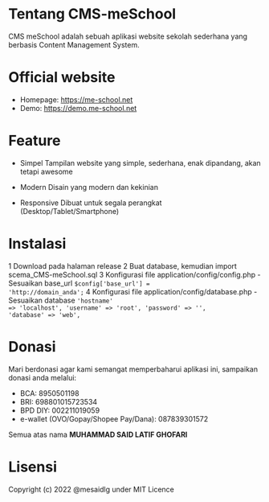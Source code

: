 # Tentang CMS-meSchool

CMS meSchool adalah sebuah aplikasi website sekolah sederhana yang berbasis Content Management System.

# Official website

* Homepage: https://me-school.net
* Demo: https://demo.me-school.net

# Feature

* Simpel
Tampilan website yang simple, sederhana, enak dipandang, akan tetapi awesome

* Modern
Disain yang modern dan kekinian

* Responsive
Dibuat untuk segala perangkat (Desktop/Tablet/Smartphone)

# Instalasi

1 Download pada halaman release
2 Buat database, kemudian import scema_CMS-meSchool.sql
3 Konfigurasi file application/config/config.php
    - Sesuaikan base_url
    <code>$config['base_url'] = 'http://domain_anda';</code>
4 Konfigurasi file application/config/database.php
    - Sesuaikan database
    <code>'hostname' => 'localhost',
	'username' => 'root',
	'password' => '',
	'database' => 'web',</code>

# Donasi

Mari berdonasi agar kami semangat memperbaharui aplikasi ini, sampaikan donasi anda melalui:

<ul>
    <li>BCA: 8950501198</li>
    <li>BRI: 698801015723534</li>
    <li>BPD DIY: 002211019059</li>
    <li>e-wallet (OVO/Gopay/Shopee Pay/Dana): 087839301572</li>
</ul>
    Semua atas nama <strong>MUHAMMAD SAID LATIF GHOFARI</strong>

# Lisensi

Copyright (c) 2022 @mesaidlg under MIT Licence

